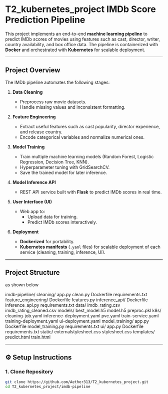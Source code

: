 # T2_kubernetes_project IMDb Score Prediction Pipeline 

This project implements an end-to-end **machine learning pipeline** to predict IMDb scores of movies using features such as cast, director, writer, country availability, and box office data. The pipeline is containerized with **Docker** and orchestrated with **Kubernetes** for scalable deployment.

---

##  Project Overview

The IMDb pipeline automates the following stages:

1. **Data Cleaning**  
   - Preprocess raw movie datasets.  
   - Handle missing values and inconsistent formatting.  

2. **Feature Engineering**  
   - Extract useful features such as cast popularity, director experience, and release country.  
   - Encode categorical variables and normalize numerical ones.  

3. **Model Training**  
   - Train multiple machine learning models (Random Forest, Logistic Regression, Decision Tree, KNN).  
   - Hyperparameter tuning with GridSearchCV.  
   - Save the trained model for later inference.  

4. **Model Inference API**  
   - REST API service built with **Flask** to predict IMDb scores in real time.  

5. **User Interface (UI)**  
   - Web app to:  
     - Upload data for training.  
     - Predict IMDb scores interactively.  

6. **Deployment**  
   - **Dockerized** for portability.  
   - **Kubernetes manifests** (`.yaml` files) for scalable deployment of each service (cleaning, training, inference, UI).  

---

##  Project Structure
as shown below

imdb-pipeline/
  cleaning/
    app.py
    clean.py
    Dockerfile
    requirements.txt
  feature_engineering/
    Dockerfile
    features.py
  inference_api/
    Dockerfile
    inference_api.py
    requirements.txt
    data/
      imdb_rating.csv
      imdb_rating_cleaned.csv
      models/
        best_model.h5
        model.h5
        preproc.pkl
  k8s/
    cleaning-job.yaml
    inference-deployment.yaml
    pvc.yaml
    train-service.yaml
    training-deployment.yaml
    ui-deployment.yaml
  model_training/
    app.py
    Dockerfile
    model_training.py
    requirements.txt
  ui/
    app.py
    Dockerfile
    requirements.txt
    static/
      externalstylesheet.css
      stylesheet.css
    templates/
      predict.html
      train.html

---

## ⚙️ Setup Instructions

### 1. Clone Repository
```bash
git clone https://github.com/Aether313/T2_kubernetes_project.git
cd T2_kubernetes_project/imdb-pipeline


